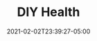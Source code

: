 ---
title: "DIY Health"
date: 2021-02-02T23:39:27-05:00
draft: false
images:
- "img/wildwoodhealth.com_diy.jpg"
link: "archived"
src: "https://gitlab.com/wildwood-health-institute/landing-pages/lifestyle-diy-health"
categories:
- "Svelte"
- "Linux"
- "NGINX"
---